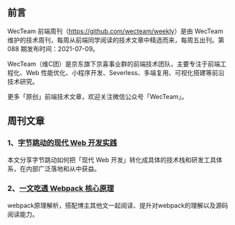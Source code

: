 ## 前言

WecTeam 前端周刊（<https://github.com/wecteam/weekly>）是由 WecTeam 维护的技术周刊，每周从前端同学阅读的技术文章中精选而来，每周五出刊。第 088 期发布时间：2021-07-09。

WecTeam（维C团）是京东旗下京喜事业群的前端技术团队，主要专注于前端工程化、Web 性能优化、小程序开发、Severless、多端复用、可视化搭建等前沿技术研究。

更多「原创」前端技术文章，欢迎关注微信公众号「WecTeam」。


## 周刊文章

### 1、[字节跳动的现代 Web 开发实践](https://mp.weixin.qq.com/s/1sw7IzokBLMCqo7jqOJGXQ)

本文分享字节跳动如何把「现代 Web 开发」转化成具体的技术栈和研发工具体系，在内部广泛落地和从中获益。

### 2、[一文吃透 Webpack 核心原理](https://mp.weixin.qq.com/s/SbJNbSVzSPSKBe2YStn2Zw)

webpack原理解析，搭配博主其他文一起阅读、提升对webpack的理解以及源码阅读能力。